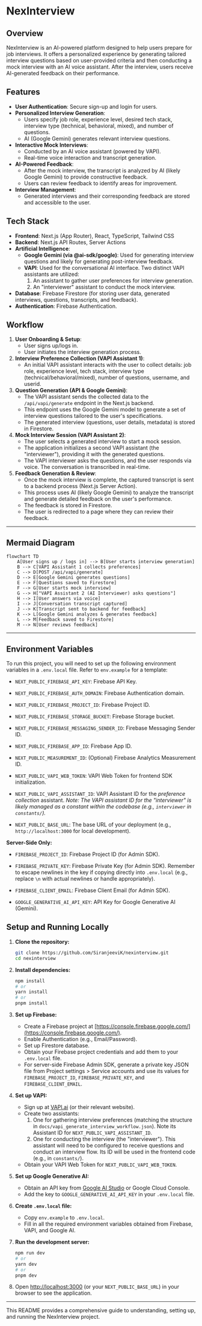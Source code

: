 # NexInterview

## Overview

NexInterview is an AI-powered platform designed to help users prepare for job interviews. It offers a personalized experience by generating tailored interview questions based on user-provided criteria and then conducting a mock interview with an AI voice assistant. After the interview, users receive AI-generated feedback on their performance.

## Features

-   **User Authentication**: Secure sign-up and login for users.
-   **Personalized Interview Generation**:
    -   Users specify job role, experience level, desired tech stack, interview type (technical, behavioral, mixed), and number of questions.
    -   AI (Google Gemini) generates relevant interview questions.
-   **Interactive Mock Interviews**:
    -   Conducted by an AI voice assistant (powered by VAPI).
    -   Real-time voice interaction and transcript generation.
-   **AI-Powered Feedback**:
    -   After the mock interview, the transcript is analyzed by AI (likely Google Gemini) to provide constructive feedback.
    -   Users can review feedback to identify areas for improvement.
-   **Interview Management**:
    -   Generated interviews and their corresponding feedback are stored and accessible to the user.

## Tech Stack

-   **Frontend**: Next.js (App Router), React, TypeScript, Tailwind CSS
-   **Backend**: Next.js API Routes, Server Actions
-   **Artificial Intelligence**:
    -   **Google Gemini (via @ai-sdk/google)**: Used for generating interview questions and likely for generating post-interview feedback.
    -   **VAPI**: Used for the conversational AI interface. Two distinct VAPI assistants are utilized:
        1.  An assistant to gather user preferences for interview generation.
        2.  An "interviewer" assistant to conduct the mock interview.
-   **Database**: Firebase Firestore (for storing user data, generated interviews, questions, transcripts, and feedback).
-   **Authentication**: Firebase Authentication.

## Workflow

1.  **User Onboarding & Setup**:
    -   User signs up/logs in.
    -   User initiates the interview generation process.
2.  **Interview Preference Collection (VAPI Assistant 1)**:
    -   An initial VAPI assistant interacts with the user to collect details: job role, experience level, tech stack, interview type (technical/behavioral/mixed), number of questions, username, and userid.
3.  **Question Generation (API & Google Gemini)**:
    -   The VAPI assistant sends the collected data to the `/api/vapi/generate` endpoint in the Next.js backend.
    -   This endpoint uses the Google Gemini model to generate a set of interview questions tailored to the user's specifications.
    -   The generated interview (questions, user details, metadata) is stored in Firestore.
4.  **Mock Interview Session (VAPI Assistant 2)**:
    -   The user selects a generated interview to start a mock session.
    -   The application initializes a second VAPI assistant (the "interviewer"), providing it with the generated questions.
    -   The VAPI interviewer asks the questions, and the user responds via voice. The conversation is transcribed in real-time.
5.  **Feedback Generation & Review**:
    -   Once the mock interview is complete, the captured transcript is sent to a backend process (Next.js Server Action).
    -   This process uses AI (likely Google Gemini) to analyze the transcript and generate detailed feedback on the user's performance.
    -   The feedback is stored in Firestore.
    -   The user is redirected to a page where they can review their feedback.

---

## Mermaid Diagram

```mermaid
flowchart TD
    A[User signs up / logs in] --> B[User starts interview generation]
    B --> C[VAPI Assistant 1 collects preferences]
    C --> D[POST /api/vapi/generate]
    D --> E[Google Gemini generates questions]
    E --> F[Questions saved to Firestore]
    F --> G[User starts mock interview]
    G --> H["VAPI Assistant 2 (AI Interviewer) asks questions"]
    H --> I[User answers via voice]
    I --> J[Conversation transcript captured]
    J --> K[Transcript sent to backend for feedback]
    K --> L[Google Gemini analyzes & generates feedback]
    L --> M[Feedback saved to Firestore]
    M --> N[User reviews feedback]
```

---

## Environment Variables

To run this project, you will need to set up the following environment variables in a `.env.local` file. Refer to `env.example` for a template:

-   `NEXT_PUBLIC_FIREBASE_API_KEY`: Firebase API Key.
-   `NEXT_PUBLIC_FIREBASE_AUTH_DOMAIN`: Firebase Authentication domain.
-   `NEXT_PUBLIC_FIREBASE_PROJECT_ID`: Firebase Project ID.
-   `NEXT_PUBLIC_FIREBASE_STORAGE_BUCKET`: Firebase Storage bucket.
-   `NEXT_PUBLIC_FIREBASE_MESSAGING_SENDER_ID`: Firebase Messaging Sender ID.
-   `NEXT_PUBLIC_FIREBASE_APP_ID`: Firebase App ID.
-   `NEXT_PUBLIC_MEASUREMENT_ID`: (Optional) Firebase Analytics Measurement ID.

-   `NEXT_PUBLIC_VAPI_WEB_TOKEN`: VAPI Web Token for frontend SDK initialization.
-   `NEXT_PUBLIC_VAPI_ASSISTANT_ID`: VAPI Assistant ID for the *preference collection* assistant.
    *Note: The VAPI assistant ID for the "interviewer" is likely managed as a constant within the codebase (e.g., `interviewer` in `constants/`).*

-   `NEXT_PUBLIC_BASE_URL`: The base URL of your deployment (e.g., `http://localhost:3000` for local development).

**Server-Side Only:**
-   `FIREBASE_PROJECT_ID`: Firebase Project ID (for Admin SDK).
-   `FIREBASE_PRIVATE_KEY`: Firebase Private Key (for Admin SDK). Remember to escape newlines in the key if copying directly into `.env.local` (e.g., replace `\n` with actual newlines or handle appropriately).
-   `FIREBASE_CLIENT_EMAIL`: Firebase Client Email (for Admin SDK).

-   `GOOGLE_GENERATIVE_AI_API_KEY`: API Key for Google Generative AI (Gemini).

## Setup and Running Locally

1.  **Clone the repository:**
    ```bash
    git clone https://github.com/SiranjeeviK/nexinterview.git
    cd nexinterview
    ```

2.  **Install dependencies:**
    ```bash
    npm install
    # or
    yarn install
    # or
    pnpm install
    ```

3.  **Set up Firebase:**
    -   Create a Firebase project at [https://console.firebase.google.com/](https://console.firebase.google.com/).
    -   Enable Authentication (e.g., Email/Password).
    -   Set up Firestore database.
    -   Obtain your Firebase project credentials and add them to your `.env.local` file.
    -   For server-side Firebase Admin SDK, generate a private key JSON file from Project settings > Service accounts and use its values for `FIREBASE_PROJECT_ID`, `FIREBASE_PRIVATE_KEY`, and `FIREBASE_CLIENT_EMAIL`.

4.  **Set up VAPI:**
    -   Sign up at [VAPI.ai](https://vapi.ai/) (or their relevant website).
    -   Create two assistants:
        1.  One for gathering interview preferences (matching the structure in `docs/vapi_generate_interview_workflow.json`). Note its Assistant ID for `NEXT_PUBLIC_VAPI_ASSISTANT_ID`.
        2.  One for conducting the interview (the "interviewer"). This assistant will need to be configured to receive questions and conduct an interview flow. Its ID will be used in the frontend code (e.g., in `constants/`).
    -   Obtain your VAPI Web Token for `NEXT_PUBLIC_VAPI_WEB_TOKEN`.

5.  **Set up Google Generative AI:**
    -   Obtain an API key from [Google AI Studio](https://aistudio.google.com/) or Google Cloud Console.
    -   Add the key to `GOOGLE_GENERATIVE_AI_API_KEY` in your `.env.local` file.

6.  **Create `.env.local` file:**
    -   Copy `env.example` to `.env.local`.
    -   Fill in all the required environment variables obtained from Firebase, VAPI, and Google AI.

7.  **Run the development server:**
    ```bash
    npm run dev
    # or
    yarn dev
    # or
    pnpm dev
    ```

8.  Open [http://localhost:3000](http://localhost:3000) (or your `NEXT_PUBLIC_BASE_URL`) in your browser to see the application.

---

This README provides a comprehensive guide to understanding, setting up, and running the NexInterview project.
